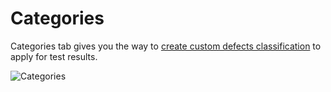 # Categories

Categories tab gives you the way to [create custom defects classification](/allure/features/categories) to apply for test results.

![Categories](../../images/tab_categories.png)
